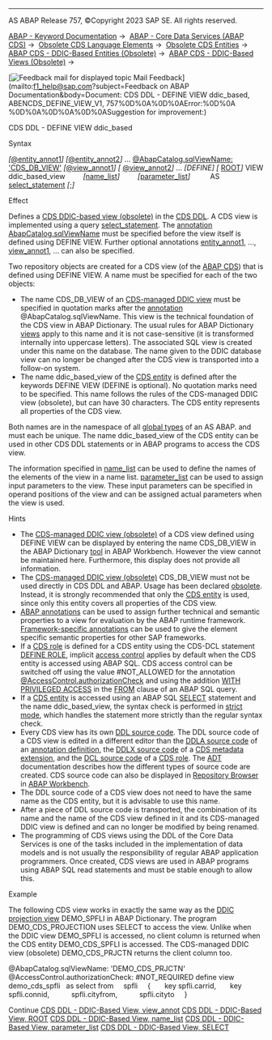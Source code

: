   

* * *

AS ABAP Release 757, ©Copyright 2023 SAP SE. All rights reserved.

[ABAP - Keyword Documentation](javascript:call_link\('abenabap.htm'\)) →  [ABAP - Core Data Services (ABAP CDS)](javascript:call_link\('abencds.htm'\)) →  [Obsolete CDS Language Elements](javascript:call_link\('abencds_obsolete.htm'\)) →  [Obsolete CDS Entities](javascript:call_link\('abencds_entities_obsolete.htm'\)) →  [ABAP CDS - DDIC-Based Entities (Obsolete)](javascript:call_link\('abencds_ddic_entity.htm'\)) →  [ABAP CDS - DDIC-Based Views (Obsolete)](javascript:call_link\('abencds_v1_views.htm'\)) → 

 [![](Mail.gif?object=Mail.gif&sap-language=EN "Feedback mail for displayed topic") Mail Feedback](mailto:f1_help@sap.com?subject=Feedback on ABAP Documentation&body=Document: CDS DDL - DEFINE VIEW ddic_based, ABENCDS_DEFINE_VIEW_V1, 757%0D%0A%0D%0AError:%0D%0A
%0D%0A%0D%0A%0D%0ASuggestion for improvement:)

CDS DDL - DEFINE VIEW ddic\_based

Syntax

*\[*[@entity\_annot1](javascript:call_link\('abencds_f1_entity_annotations.htm'\))*\]*
*\[*[@entity\_annot2](javascript:call_link\('abencds_f1_entity_annotations.htm'\))*\]*
...
[@AbapCatalog.sqlViewName: 'CDS\_DB\_VIEW'](javascript:call_link\('abencds_view_anno_v1.htm'\))
*\[*[@view\_annot1](javascript:call_link\('abencds_view_anno_v1.htm'\))*\]*
*\[* [@view\_annot2](javascript:call_link\('abencds_view_anno_v1.htm'\))*\]*
...
*\[*DEFINE*\]* *\[* [ROOT](javascript:call_link\('abencds_define_root_view_v1.htm'\))*\]* VIEW ddic\_based\_view
        *\[*[name\_list](javascript:call_link\('abencds_name_list_v1.htm'\))*\]*
        *\[*[parameter\_list](javascript:call_link\('abencds_parameter_list_v1.htm'\))*\]*
         AS [select\_statement](javascript:call_link\('abencds_select_statement_v1.htm'\)) *\[*;*\]*

Effect

Defines a [CDS DDIC-based view (obsolete)](javascript:call_link\('abencds_v1_view_glosry.htm'\) "Glossary Entry") in the [CDS DDL](javascript:call_link\('abencds_ddl_glosry.htm'\) "Glossary Entry"). A CDS view is implemented using a query [select\_statement](javascript:call_link\('abencds_select_statement_v1.htm'\)). The [annotation](javascript:call_link\('abencds_annotation_glosry.htm'\) "Glossary Entry") [AbapCatalog.sqlViewName](javascript:call_link\('abencds_view_anno_v1.htm'\)) must be specified before the view itself is defined using DEFINE VIEW. Further optional annotations [entity\_annot1](javascript:call_link\('abencds_f1_entity_annotations.htm'\)), ..., [view\_annot1](javascript:call_link\('abencds_view_anno_v1.htm'\)), ... can also be specified.

Two repository objects are created for a CDS view (of the [ABAP CDS](javascript:call_link\('abenabap_cds_glosry.htm'\) "Glossary Entry")) that is defined using DEFINE VIEW. A name must be specified for each of the two objects:

-   The name CDS\_DB\_VIEW of an [CDS-managed DDIC view](javascript:call_link\('abencds_mngdddic_view_glosry.htm'\) "Glossary Entry") must be specified in quotation marks after the [annotation](javascript:call_link\('abencds_view_anno_v1.htm'\)) @AbapCatalog.sqlViewName. This view is the technical foundation of the CDS view in ABAP Dictionary. The usual rules for ABAP Dictionary [views](javascript:call_link\('abenddic_views.htm'\)) apply to this name and it is not case-sensitive (it is transformed internally into uppercase letters). The associated SQL view is created under this name on the database. The name given to the DDIC database view can no longer be changed after the CDS view is transported into a follow-on system.
-   The name ddic\_based\_view of the [CDS entity](javascript:call_link\('abencds_entity_glosry.htm'\) "Glossary Entry") is defined after the keywords DEFINE VIEW (DEFINE is optional). No quotation marks need to be specified. This name follows the rules of the CDS-managed DDIC view (obsolete), but can have 30 characters. The CDS entity represents all properties of the CDS view.

Both names are in the namespace of all [global types](javascript:call_link\('abenglobal_type_glosry.htm'\) "Glossary Entry") of an AS ABAP. and must each be unique. The name ddic\_based\_view of the CDS entity can be used in other CDS DDL statements or in ABAP programs to access the CDS view.

The information specified in [name\_list](javascript:call_link\('abencds_name_list_v1.htm'\)) can be used to define the names of the elements of the view in a name list. [parameter\_list](javascript:call_link\('abencds_parameter_list_v1.htm'\)) can be used to assign input parameters to the view. These input parameters can be specified in operand positions of the view and can be assigned actual parameters when the view is used.

Hints

-   The [CDS-managed DDIC view (obsolete)](javascript:call_link\('abencds_mngdddic_view_glosry.htm'\) "Glossary Entry") of a CDS view defined using DEFINE VIEW can be displayed by entering the name CDS\_DB\_VIEW in the ABAP Dictionary [tool](javascript:call_link\('abenddic_tools.htm'\)) in ABAP Workbench. However the view cannot be maintained here. Furthermore, this display does not provide all information.
-   The [CDS-managed DDIC view (obsolete)](javascript:call_link\('abencds_mngdddic_view_glosry.htm'\) "Glossary Entry") CDS\_DB\_VIEW must not be used directly in CDS DDL and ABAP. Usage has been declared [obsolete](javascript:call_link\('abencds_access_obsolete.htm'\)). Instead, it is strongly recommended that only the [CDS entity](javascript:call_link\('abencds_entity_glosry.htm'\) "Glossary Entry") is used, since only this entity covers all properties of the CDS view.
-   [ABAP annotations](javascript:call_link\('abencds_view_anno_v1.htm'\)) can be used to assign further technical and semantic properties to a view for evaluation by the ABAP runtime framework. [Framework-specific annotations](javascript:call_link\('abenfrmwrk_annotation_glosry.htm'\) "Glossary Entry") can be used to give the element specific semantic properties for other SAP frameworks.
-   If a [CDS role](javascript:call_link\('abencds_role_glosry.htm'\) "Glossary Entry") is defined for a CDS entity using the CDS-DCL statement [DEFINE ROLE](javascript:call_link\('abencds_f1_define_role.htm'\)), implicit [access control](javascript:call_link\('abencds_access_control_glosry.htm'\) "Glossary Entry") applies by default when the CDS entity is accessed using ABAP SQL. CDS access control can be switched off using the value #NOT\_ALLOWED for the annotation [@AccessControl.authorizationCheck](javascript:call_link\('abencds_view_anno_v1.htm'\)) and using the addition [WITH PRIVILEGED ACCESS](javascript:call_link\('abapselect_data_source.htm'\)) in the [FROM](javascript:call_link\('abapfrom_clause.htm'\)) clause of an ABAP SQL query.
-   If a [CDS entity](javascript:call_link\('abencds_entity_glosry.htm'\) "Glossary Entry") is accessed using an ABAP SQL [SELECT](javascript:call_link\('abapselect.htm'\)) statement and the name ddic\_based\_view, the syntax check is performed in [strict mode](javascript:call_link\('abenabap_sql_strictmode_740_sp05.htm'\)), which handles the statement more strictly than the regular syntax check.
-   Every CDS view has its own [DDL source code](javascript:call_link\('abenddl_source_code_glosry.htm'\) "Glossary Entry"). The DDL source code of a CDS view is edited in a different editor than the [DDLA source code](javascript:call_link\('abenddla_source_code_glosry.htm'\) "Glossary Entry") of an [annotation definition](javascript:call_link\('abencds_anno_definition_glosry.htm'\) "Glossary Entry"), the [DDLX source code](javascript:call_link\('abenddlx_source_code_glosry.htm'\) "Glossary Entry") of a [CDS metadata extension](javascript:call_link\('abencds_metadata_extension_glosry.htm'\) "Glossary Entry"), and the [DCL source code](javascript:call_link\('abendcl_source_code_glosry.htm'\) "Glossary Entry") of a [CDS role](javascript:call_link\('abencds_role_glosry.htm'\) "Glossary Entry"). The [ADT](javascript:call_link\('abenadt_glosry.htm'\) "Glossary Entry") documentation describes how the different types of source code are created. CDS source code can also be displayed in [Repository Browser](javascript:call_link\('abenrepository_browser_glosry.htm'\) "Glossary Entry") in [ABAP Workbench](javascript:call_link\('abenabap_workbench_glosry.htm'\) "Glossary Entry").
-   The DDL source code of a CDS view does not need to have the same name as the CDS entity, but it is advisable to use this name.
-   After a piece of DDL source code is transported, the combination of its name and the name of the CDS view defined in it and its CDS-managed DDIC view is defined and can no longer be modified by being renamed.
-   The programming of CDS views using the DDL of the Core Data Services is one of the tasks included in the implementation of data models and is not usually the responsibility of regular ABAP application programmers. Once created, CDS views are used in ABAP programs using ABAP SQL read statements and must be stable enough to allow this.

Example

The following CDS view works in exactly the same way as the [DDIC projection view](javascript:call_link\('abenddic_projection_views.htm'\)) DEMO\_SPFLI in ABAP Dictionary. The program DEMO\_CDS\_PROJECTION uses SELECT to access the view. Unlike when the DDIC view DEMO\_SPFLI is accessed, no client column is returned when the CDS entity DEMO\_CDS\_SPFLI is accessed. The CDS-managed DDIC view (obsolete) DEMO\_CDS\_PRJCTN returns the client column too.

@AbapCatalog.sqlViewName: 'DEMO\_CDS\_PRJCTN'
@AccessControl.authorizationCheck: #NOT\_REQUIRED
define view demo\_cds\_spfli
  as select from
    spfli
    {
      key spfli.carrid,
      key spfli.connid,
          spfli.cityfrom,
          spfli.cityto
    }

Continue
[CDS DDL - DDIC-Based View, view\_annot](javascript:call_link\('abencds_view_anno_v1.htm'\))
[CDS DDL - DDIC-Based View, ROOT](javascript:call_link\('abencds_define_root_view_v1.htm'\))
[CDS DDL - DDIC-Based View, name\_list](javascript:call_link\('abencds_name_list_v1.htm'\))
[CDS DDL - DDIC-Based View, parameter\_list](javascript:call_link\('abencds_parameter_list_v1.htm'\))
[CDS DDL - DDIC-Based View, SELECT](javascript:call_link\('abencds_select_statement_v1.htm'\))